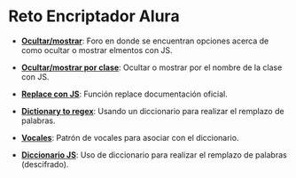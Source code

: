 # Reto Encriptador Alura

- [**Ocultar/mostrar**](https://stackoverflow.com/questions/6242976/javascript-hide-show-element): Foro en donde se encuentran opciones acerca de como ocultar o mostrar elmentos con JS.

- [**Ocultar/mostrar por clase**](https://stackoverflow.com/questions/31279413/dynamically-change-css-style-by-class-name): Ocultar o mostrar por el nombre de la clase con JS.

- [**Replace con JS**](https://developer.mozilla.org/en-US/docs/Web/JavaScript/Reference/Global_Objects/String/replace): Función replace documentación oficial.

- [**Dictionary to regex**](https://stackoverflow.com/questions/42988082/replace-letters-in-string-with-a-dictionary-array-set-in-javascript): Usando un diccionario para realizar el remplazo de palabras.

- [**Vocales**](https://www.freecodecamp.org/espanol/news/expresiones-regulares-regex-en-javascript-manual-para-principiantes/): Patrón de vocales para asociar con el diccionario.

- [**Diccionario JS**](https://medium.com/@onlinemsr/how-to-use-javascript-dictionary-like-a-pro-82b00599a16d): Uso de diccionario para realizar el remplazo de palabras (descifrado).